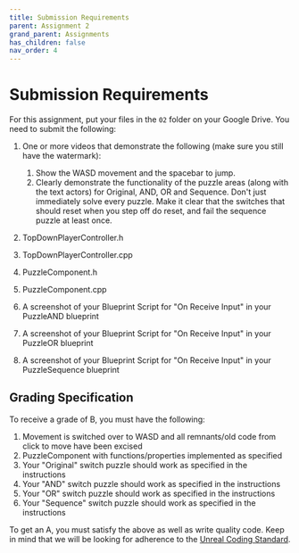 ```yaml
---
title: Submission Requirements
parent: Assignment 2
grand_parent: Assignments
has_children: false
nav_order: 4
---
```


# Submission Requirements

For this assignment, put your files in the `02` folder on your Google Drive. You need to submit the following:

1. One or more videos that demonstrate the following (make sure you still have the watermark):
   1. Show the WASD movement and the spacebar to jump.
   2. Clearly demonstrate the functionality of the puzzle areas (along with the text actors) for Original, AND, OR and Sequence. Don't just immediately solve every puzzle. Make it clear that the switches that should reset when you step off do reset, and fail the sequence puzzle at least once. 

2. TopDownPlayerController.h
3. TopDownPlayerController.cpp
4. PuzzleComponent.h
5. PuzzleComponent.cpp
6. A screenshot of your Blueprint Script for "On Receive Input" in your PuzzleAND blueprint
7. A screenshot of your Blueprint Script for "On Receive Input" in your PuzzleOR blueprint
8. A screenshot of your Blueprint Script for "On Receive Input" in your PuzzleSequence blueprint

## Grading Specification

To receive a grade of B, you must have the following:

1. Movement is switched over to WASD and all remnants/old code from click to move have been excised
2. PuzzleComponent with functions/properties implemented as specified
3. Your "Original" switch puzzle should work as specified in the instructions
4. Your "AND" switch puzzle should work as specified in the instructions
5. Your "OR" switch puzzle should work as specified in the instructions
6. Your "Sequence" switch puzzle should work as specified in the instructions

To get an A, you must satisfy the above as well as write quality code. Keep in mind that we will be looking for adherence to the [Unreal Coding Standard](https://docs.unrealengine.com/5.0/en-US/epic-cplusplus-coding-standard-for-unreal-engine/).

